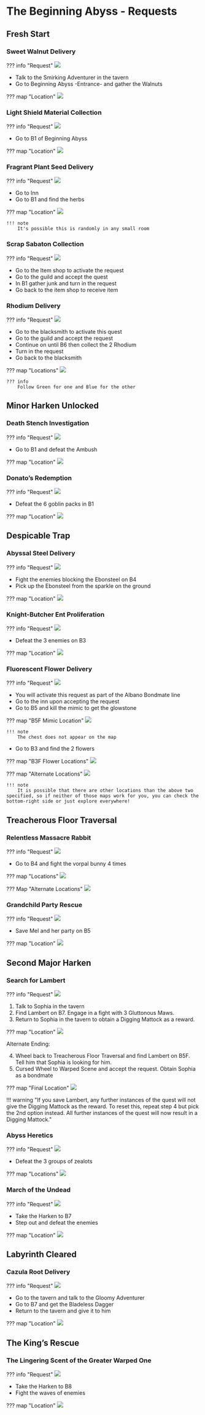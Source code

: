 # The Beginning Abyss - Requests

## Fresh Start

### Sweet Walnut Delivery

??? info "Request"
    ![](img/image_1.png)

- Talk to the Smirking Adventurer in the tavern  
- Go to Beginning Abyss -Entrance- and gather the Walnuts

??? map "Location"
    ![](img/image_2.png)

### Light Shield Material Collection

??? info "Request"
    ![](img/image_3.png)

- Go to B1 of Beginning Abyss

??? map "Location"
    ![](img/image_4.png)

### Fragrant Plant Seed Delivery

??? info "Request"
    ![](img/image_5.png)

- Go to Inn  
- Go to B1 and find the herbs

??? map "Location"
    ![](img/image_6.png)
    
    !!! note
        It's possible this is randomly in any small room

### Scrap Sabaton Collection

??? info "Request"
    ![](img/image_7.png)

- Go to the Item shop to activate the request  
- Go to the guild and accept the quest  
- In B1 gather junk and turn in the request  
- Go back to the item shop to receive item

### Rhodium Delivery

??? info "Request"
    ![](img/image_8.png)

- Go to the blacksmith to activate this quest  
- Go to the guild and accept the request   
- Continue on until B6 then collect the 2 Rhodium  
- Turn in the request  
- Go back to the blacksmith

??? map "Locations"
    ![](img/image_9.png)

    ??? info
        Follow Green for one and Blue for the other

## Minor Harken Unlocked

### Death Stench Investigation

??? info "Request"
    ![](img/image_19.png)

- Go to B1 and defeat the Ambush

??? map "Location"
    ![](img/image_20.png)
 
### Donato’s Redemption

??? info "Request"
    ![](img/image_24.png)

- Defeat the 6 goblin packs in B1

??? map "Location"
    ![](img/image_25.png)

## Despicable Trap

### Abyssal Steel Delivery

??? info "Request"
    ![](img/image_29.png)

- Fight the enemies blocking the Ebonsteel on B4  
- Pick up the Ebonsteel from the sparkle on the ground

??? map "Location"
    ![](img/image_30.png)

### Knight-Butcher Ent Proliferation

??? info "Request"
    ![](img/image_31.png)

- Defeat the 3 enemies on B3

??? map "Location"
    ![](img/image_32.png)

### Fluorescent Flower Delivery

??? info "Request"
    ![](img/image_33.png)

- You will activate this request as part of the Albano Bondmate line  
- Go to the inn upon accepting the request  
- Go to B5 and kill the mimic to get the glowstone  

??? map "B5F Mimic Location"
    ![](img/image_34.png)

    !!! note
        The chest does not appear on the map

- Go to B3 and find the 2 flowers

??? map "B3F Flower Locations"
    ![](img/image_35.png)

??? map "Alternate Locations"
    ![](img/fluorescent_flowers_alt_location.png)

    !!! note
        It is possible that there are other locations than the above two specified, so if neither of those maps work for you, you can check the bottom-right side or just explore everywhere!

## Treacherous Floor Traversal

### Relentless Massacre Rabbit

??? info "Request"
    ![](img/image_44.png)

- Go to B4 and fight the vorpal bunny 4 times

??? map "Locations"
    ![](img/image_45.png)

??? Map "Alternate Locations"
    ![](img/rabbits-alternate-locations.jpg)

### Grandchild Party Rescue

??? info "Request"
    ![](img/image_46.png)

- Save Mel and her party on B5

??? map "Location"
    ![](img/image_47.png)

## Second Major Harken

### Search for Lambert

??? info "Request"
    ![](img/image_52.png)

1. Talk to Sophia in the tavern  
2. Find Lambert on B7. Engage in a fight with 3 Gluttonous Maws.
3. Return to Sophia in the tavern to obtain a Digging Mattock as a reward.

??? map "Location"
    ![](img/image_53.png)

Alternate Ending:

4. Wheel back to Treacherous Floor Traversal and find Lambert on B5F. Tell him that Sophia is looking for him.
5. Cursed Wheel to Warped Scene and accept the request. Obtain Sophia as a bondmate

??? map "Final Location"
    ![](img/lambert-b5f-location.png)

!!! warning "If you save Lambert, any further instances of the quest will not give the Digging Mattock as the reward. To reset this, repeat step 4 but pick the 2nd option instead. All further instances of the quest will now result in a Digging Mattock."

### Abyss Heretics

??? info "Request"
    ![](img/image_55.png)

- Defeat the 3 groups of zealots

??? map "Locations"
    ![](img/image_82.png)

### March of the Undead

??? info "Request"
    ![](img/image_57.png)

- Take the Harken to B7  
- Step out and defeat the enemies

??? map "Location"
    ![](img/image_58.png)

## Labyrinth Cleared

### Cazula Root Delivery

??? info "Request"
    ![](img/image_64.png)

- Go to the tavern and talk to the Gloomy Adventurer  
- Go to B7 and get the Bladeless Dagger  
- Return to the tavern and give it to him

??? map "Location"
    ![](img/image_65.png)

## The King’s Rescue

### The Lingering Scent of the Greater Warped One

??? info "Request"
    ![](img/image_66.png)

- Take the Harken to B8  
- Fight the waves of enemies

??? map "Location"
    ![](img/image_67.png)
